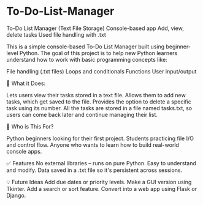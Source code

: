 # To-Do-List-Manager
To-Do List Manager (Text File Storage)  Console-based app  Add, view, delete tasks  Used file handling with .txt

This is a simple console-based To-Do List Manager built using beginner-level Python. The goal of this project is to help new Python learners understand how to work with basic programming concepts like:

File handling (.txt files)
Loops and conditionals
Functions
User input/output

🧠 What it Does:

Lets users view their tasks stored in a text file.
Allows them to add new tasks, which get saved to the file.
Provides the option to delete a specific task using its number.
All the tasks are stored in a file named tasks.txt, so users can come back later and continue managing their list.

🎯 Who is This For?

Python beginners looking for their first project.
Students practicing file I/O and control flow.
Anyone who wants to learn how to build real-world console apps.

✅ Features
No external libraries – runs on pure Python.
Easy to understand and modify.
Data saved in a .txt file so it's persistent across sessions.

💡 Future Ideas
Add due dates or priority levels.
Make a GUI version using Tkinter.
Add a search or sort feature.
Convert into a web app using Flask or Django.



